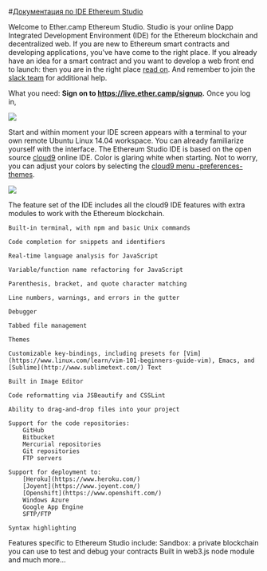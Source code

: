 #[Документация по IDE Ethereum Studio](https://nogo10.gitbooks.io/ether-camp-live-studio-primer/content/)

Welcome to Ether.camp Ethereum Studio. Studio is your online Dapp Integrated Development Environment (IDE) for the  Ethereum blockchain and decentralized web. If you are new to Ethereum smart contracts and developing applications, you've have come to the right place. If you already have an idea for a smart contract and you want to develop a web front end to launch: then you are in the right place [read on](https://nogo10.gitbooks.io/ether-camp-live-studio-primer/content/dapp_structure.html). And remember to join the [slack team](https://ether-camp-friends.slack.com/messages/ide-questions/) for additional help.

What you need: **Sign on to https://live.ether.camp/signup.** Once you log in, 

![](Ether-studio-button.png)

Start and within moment your IDE screen appears with a terminal to your own remote Ubuntu Linux 14.04 workspace. You can already familiarize yourself with the interface. The Ethereum Studio IDE is based on the open source [cloud9](c9.io) online IDE. Color is glaring white when starting. Not to worry, you can adjust your colors by selecting the [cloud9 menu -preferences-themes](https://docs.c9.io/docs/themes).

![](Ether-Camp-light.png)


 
The feature set of the IDE includes all the cloud9 IDE features with extra modules to work with the Ethereum blockchain.

 
    Built-in terminal, with npm and basic Unix commands
    
    Code completion for snippets and identifiers
    
    Real-time language analysis for JavaScript
    
    Variable/function name refactoring for JavaScript
    
    Parenthesis, bracket, and quote character matching
    
    Line numbers, warnings, and errors in the gutter
    
    Debugger
    
    Tabbed file management
    
    Themes
    
    Customizable key-bindings, including presets for [Vim](https://www.linux.com/learn/vim-101-beginners-guide-vim), Emacs, and [Sublime](http://www.sublimetext.com/) Text
    
    Built in Image Editor
    
    Code reformatting via JSBeautify and CSSLint
    
    Ability to drag-and-drop files into your project
    
    Support for the code repositories:
        GitHub
        Bitbucket
        Mercurial repositories
        Git repositories
        FTP servers
        
    Support for deployment to:
        [Heroku](https://www.heroku.com/)
        [Joyent](https://www.joyent.com/)
        [Openshift](https://www.openshift.com/)
        Windows Azure
        Google App Engine
        SFTP/FTP
    
    Syntax highlighting 

    
Features specific to Ethereum Studio include: 
      Sandbox: a private blockchain you can use to test and debug your contracts
      Built in web3.js node module and much more...
      
      





